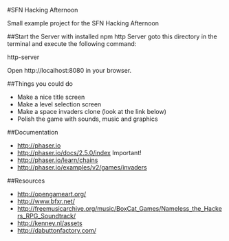 #SFN Hacking Afternoon

Small example project for the SFN Hacking Afternoon

##Start the Server
with installed npm http Server goto this directory in the terminal and execute the following command:

http-server

Open http://localhost:8080 in your browser.

##Things you could do
- Make a nice title screen
- Make a level selection screen
- Make a space invaders clone (look at the link below)
- Polish the game with sounds, music and graphics

##Documentation
- http://phaser.io
- http://phaser.io/docs/2.5.0/index Important!
- http://phaser.io/learn/chains
- http://phaser.io/examples/v2/games/invaders

##Resources
- http://opengameart.org/
- http://www.bfxr.net/
- http://freemusicarchive.org/music/BoxCat_Games/Nameless_the_Hackers_RPG_Soundtrack/
- http://kenney.nl/assets
- http://dabuttonfactory.com/
